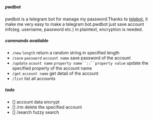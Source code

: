 ##### pwdbot
pwdbot is a telegram bot for manage my password.Thanks to [telebot](https://github.com/tucnak/telebot), it make me very easy to make a telegram bot.pwdbot just save account info(eg. username, password etc.) in plaintext, encryption is needed.

##### commands available
- `/new` `length` return a random string in specified length
- `/save` `password` `account name` save password of the account
- `/update` `acount name` `property name``::``property value` update the specified property of the account name
- `/get` `account name` get detail of the account
- `/list` list all accounts

##### todo
- [] account data encrypt
- [] /rm delete the specified account
- [] /search fuzzy search 
